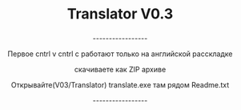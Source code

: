 <h1 align="center">Translator V0.3</a> 

<h3></h3>
<p align ="center">-----------------</p>
<p align ="center">Первое cntrl v cntrl c работают только на английской расскладке</p>
<p align ="center">скачиваете как ZIP архиве</p>
<p align ="center">Открывайте(V03/Translator) translate.exe там рядом Readme.txt</p>
<p align ="center">-----------------</p>
